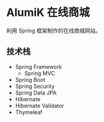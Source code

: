 # AlumiK 在线商城

利用 Spring 框架制作的在线商城网站。

## 技术栈

+ Spring Framework
    + Spring MVC
+ Spring Boot
+ Spring Security
+ Spring Data JPA
+ Hibernate
+ Hibernate Validator
+ Thymeleaf
